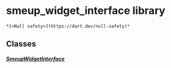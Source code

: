 


# smeup_widget_interface library






    *[<Null safety>](https://dart.dev/null-safety)*





## Classes

##### [SmeupWidgetInterface](../smeup_widgets_smeup_widget_interface/SmeupWidgetInterface-class.md)



 
















